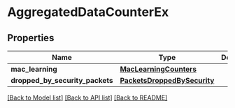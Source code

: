 # AggregatedDataCounterEx

## Properties
Name | Type | Description | Notes
------------ | ------------- | ------------- | -------------
**mac_learning** | [**MacLearningCounters**](MacLearningCounters.md) |  | [optional] 
**dropped_by_security_packets** | [**PacketsDroppedBySecurity**](PacketsDroppedBySecurity.md) |  | [optional] 

[[Back to Model list]](../README.md#documentation-for-models) [[Back to API list]](../README.md#documentation-for-api-endpoints) [[Back to README]](../README.md)

